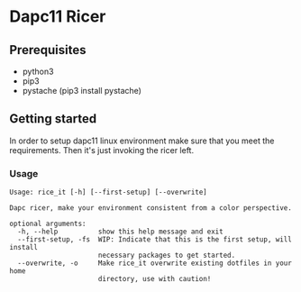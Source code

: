 # Dapc11 Ricer

## Prerequisites

- python3
- pip3
- pystache (pip3 install pystache)

## Getting started

In order to setup dapc11 linux environment make sure that you meet the requirements. Then it's just invoking the ricer left.

### Usage

```
Usage: rice_it [-h] [--first-setup] [--overwrite]

Dapc ricer, make your environment consistent from a color perspective.

optional arguments:
  -h, --help          show this help message and exit
  --first-setup, -fs  WIP: Indicate that this is the first setup, will install
                      necessary packages to get started.
  --overwrite, -o     Make rice_it overwrite existing dotfiles in your home
                      directory, use with caution!
```
